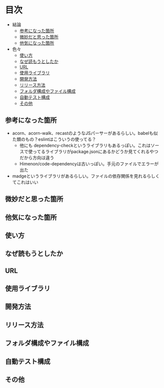# 目次

- 結論
  - [参考になった箇所](#参考になった箇所)
  - [微妙だと思った箇所](#微妙だと思った箇所)
  - [他気になった箇所](#他気になった箇所)
- 色々
  - [使い方](#使い方)
  - [なぜ読もうとしたか](#なぜ読もうとしたか)
  - [URL](#url)
  - [使用ライブラリ](#使用ライブラリ)
  - [開発方法](#開発方法)
  - [リリース方法](#リリース方法)
  - [フォルダ構成やファイル構成](#フォルダ構成やファイル構成)
  - [自動テスト構成](#自動テスト構成)
  - [その他](#その他)

## 参考になった箇所

- acorn、acorn-walk、recastのようなJSパーサーがあるらしい。babelも似た類のもの？eslintはこういうの使ってる？
  - 他にも dependency-checkというライブラリもあるっぽい。これはソースで使ってるライブラリがpackage.jsonにあるかどうか見てくれるやつだから方向は違う
  - Himenon/code-dependencyは古いっぽい。手元のファイルでエラーが出た
- madgeというライブラリがあるらしい。ファイルの依存関係を見れるらしくてこれはいい

## 微妙だと思った箇所

## 他気になった箇所

## 使い方

## なぜ読もうとしたか

## URL

## 使用ライブラリ

## 開発方法

## リリース方法

## フォルダ構成やファイル構成

## 自動テスト構成

## その他

